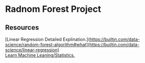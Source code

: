 # Radnom Forest Project





## Resources
[Linear Regression Detailed Explination.](https://builtin.com/data-science/random-forest-algorithm#what](https://builtin.com/data-science/linear-regression)
<br>
[Learn Machine Leaning/Statistics.](https://youtube.com/playlist?list=PLblh5JKOoLUICTaGLRoHQDuF_7q2GfuJF&si=WgDp_SakHYGYqVPI)
